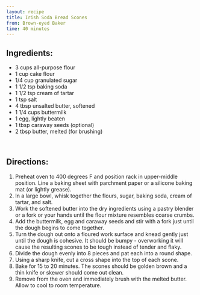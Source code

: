 ```yaml
---
layout: recipe
title: Irish Soda Bread Scones 
from: Brown-eyed Baker
time: 40 minutes
---
```


Ingredients:
------------

* 3 cups all-purpose flour
* 1 cup cake flour
* 1/4 cup granulated sugar
* 1 1/2 tsp baking soda
* 1 1/2 tsp cream of tartar
* 1 tsp salt
* 4 tbsp unsalted butter, softened
* 1 1/4 cups buttermilk
* 1 egg, lightly beaten
* 1 tbsp caraway seeds (optional)
* 2 tbsp butter, melted (for brushing)

<br>

Directions:
-----------

1. Preheat oven to 400 degrees F and position rack in upper-middle position. Line a baking sheet with parchment paper or a silicone baking mat (or lightly grease).
2. In a large bowl, whisk together the flours, sugar, baking soda, cream of tartar, and salt. 
3. Work the softened butter into the dry ingredients using a pastry blender or a fork or your hands until the flour mixture resembles coarse crumbs.
4. Add the buttermilk, egg and caraway seeds and stir with a fork just until the dough begins to come together. 
5. Turn the dough out onto a floured work surface and knead gently just until the dough is cohesive. It should be bumpy - overworking it will cause the resulting scones to be tough instead of tender and flaky.
6. Divide the dough evenly into 8 pieces and pat each into a round shape. 
7. Using a sharp knife, cut a cross shape into the top of each scone. 
8. Bake for 15 to 20 minutes. The scones should be golden brown and a thin knife or skewer should come out clean. 
9. Remove from the oven and immediately brush with the melted butter. Allow to cool to room temperature.

